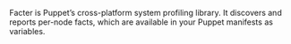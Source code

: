 Facter is Puppet’s cross-platform system profiling library. It discovers and reports per-node facts, which are available in your Puppet manifests as variables.
